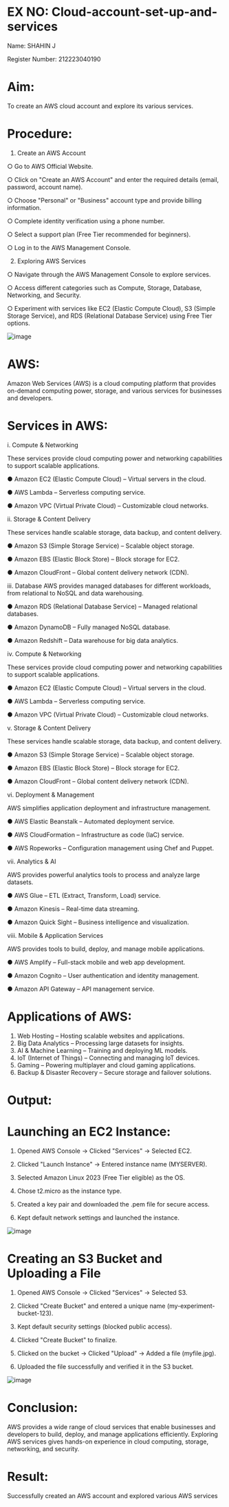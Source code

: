 # EX NO: Cloud-account-set-up-and-services
 Name: SHAHIN J
 
 Register Number: 212223040190
# Aim:
To create an AWS cloud account and explore its various services.

# Procedure:
1.	Create an AWS Account

○	Go to AWS Official Website.

○	Click on "Create an AWS Account" and enter the required details (email, password, account name).

○	Choose "Personal" or "Business" account type and provide billing information.

○	Complete identity verification using a phone number.

○	Select a support plan (Free Tier recommended for beginners).

○	Log in to the AWS Management Console.

2. Exploring AWS Services

○	Navigate through the AWS Management Console to explore services.

○	Access different categories such as Compute, Storage, Database, Networking, and Security.

○	Experiment with services like EC2 (Elastic Compute Cloud), S3 (Simple Storage Service), and RDS (Relational Database Service) using Free Tier options.

![image](https://github.com/user-attachments/assets/221e3c2b-00b9-40be-994c-69336427d180)

# AWS:
Amazon Web Services (AWS) is a cloud computing platform that provides on-demand computing power, storage, and various services for businesses and developers.

# Services in AWS:

i.	Compute & Networking

These services provide cloud computing power and networking capabilities to support scalable applications.

●	Amazon EC2 (Elastic Compute Cloud) – Virtual servers in the cloud.

●	AWS Lambda – Serverless computing service.

●	Amazon VPC (Virtual Private Cloud) – Customizable cloud networks.

ii.	Storage & Content Delivery

These services handle scalable storage, data backup, and content delivery.

●	Amazon S3 (Simple Storage Service) – Scalable object storage.

●	Amazon EBS (Elastic Block Store) – Block storage for EC2.

●	Amazon CloudFront – Global content delivery network (CDN).

iii.	Database
AWS provides managed databases for different workloads, from relational to NoSQL and data warehousing.

●	Amazon RDS (Relational Database Service) – Managed relational databases.

●	Amazon DynamoDB – Fully managed NoSQL database.

●	Amazon Redshift – Data warehouse for big data analytics.


iv.	Compute & Networking

These services provide cloud computing power and networking capabilities to support scalable applications.

●	Amazon EC2 (Elastic Compute Cloud) – Virtual servers in the cloud.

●	AWS Lambda – Serverless computing service.

●	Amazon VPC (Virtual Private Cloud) – Customizable cloud networks.

v.	Storage & Content Delivery

These services handle scalable storage, data backup, and content delivery.

●	Amazon S3 (Simple Storage Service) – Scalable object storage.

●	Amazon EBS (Elastic Block Store) – Block storage for EC2.

●	Amazon CloudFront – Global content delivery network (CDN).

vi.	Deployment & Management

AWS simplifies application deployment and infrastructure management.

●	AWS Elastic Beanstalk – Automated deployment service.

●	AWS CloudFormation – Infrastructure as code (IaC) service.

●	AWS Ropeworks – Configuration management using Chef and Puppet.

vii.	Analytics & AI

AWS provides powerful analytics tools to process and analyze large datasets.

●	AWS Glue – ETL (Extract, Transform, Load) service.

●	Amazon Kinesis – Real-time data streaming.

●	Amazon Quick Sight – Business intelligence and visualization.

viii.	Mobile & Application Services

AWS provides tools to build, deploy, and manage mobile applications.

●	AWS Amplify – Full-stack mobile and web app development.

●	Amazon Cognito – User authentication and identity management.

●	Amazon API Gateway – API management service.

# Applications of AWS:

1.	Web Hosting – Hosting scalable websites and applications.
2.	Big Data Analytics – Processing large datasets for insights.
3.	AI & Machine Learning – Training and deploying ML models.
4.	IoT (Internet of Things) – Connecting and managing IoT devices.
5.	Gaming – Powering multiplayer and cloud gaming applications.
6.	Backup & Disaster Recovery – Secure storage and failover solutions.


# Output:
# Launching an EC2 Instance:

  1. Opened AWS Console → Clicked "Services" → Selected EC2.

  2. Clicked "Launch Instance" → Entered instance name (MYSERVER).

  3. Selected Amazon Linux 2023 (Free Tier eligible) as the OS.

  4. Chose t2.micro as the instance type.

  5. Created a key pair and downloaded the .pem file for secure access.

  6. Kept default network settings and launched the instance.

![image](https://github.com/user-attachments/assets/e5bb5fca-26bc-4852-9b03-60bb661a9136)


# Creating an S3 Bucket and Uploading a File

1. Opened AWS Console → Clicked "Services" → Selected S3.

2. Clicked "Create Bucket" and entered a unique name (my-experiment-bucket-123).

3. Kept default security settings (blocked public access).

4. Clicked "Create Bucket" to finalize.

5. Clicked on the bucket → Clicked "Upload" → Added a file (myfile.jpg).

6. Uploaded the file successfully and verified it in the S3 bucket.

 ![image](https://github.com/user-attachments/assets/0213c417-58ae-4e3a-8719-99a5e392bee7)


# Conclusion:
AWS provides a wide range of cloud services that enable businesses and developers to build, deploy, and manage applications efficiently. Exploring AWS services gives hands-on
experience in cloud computing, storage, networking, and security. 

# Result:
Successfully created an AWS account and explored various AWS services

